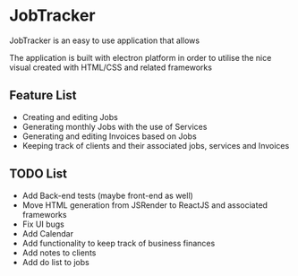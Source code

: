 # JobTracker

JobTracker is an easy to use application that allows

The application is built with electron platform in order to utilise the nice visual created with HTML/CSS and related frameworks

## Feature List

- Creating and editing Jobs
- Generating monthly Jobs with the use of Services
- Generating and editing Invoices based on Jobs
- Keeping track of clients and their associated jobs, services and Invoices

## TODO List

- Add Back-end tests (maybe front-end as well)
- Move HTML generation from JSRender to ReactJS and associated frameworks
- Fix UI bugs
- Add Calendar
- Add functionality to keep track of business finances
- Add notes to clients
- Add do list to jobs
